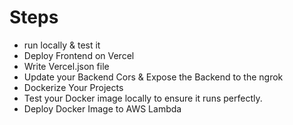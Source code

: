 # Steps 
- run locally & test it 
- Deploy Frontend on Vercel 
- Write Vercel.json file 
- Update your Backend Cors & Expose the Backend to the ngrok 
- Dockerize Your Projects 
- Test your Docker image locally to ensure it runs perfectly. 
- Deploy Docker Image to AWS Lambda
